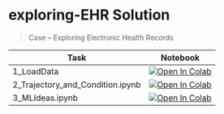 # exploring-EHR Solution
> Case – Exploring Electronic Health Records


| Task                                     | Notebook                                                                                                                                                                                                            |
|------------------------------------------|---------------------------------------------------------------------------------------------------------------------------------------------------------------------------------------------------------------------|
| 1_LoadData | [![Open In Colab](https://colab.research.google.com/assets/colab-badge.svg)](https://colab.research.google.com/github/marziehphi/exploring-EHR/blob/master/1_LoadData.ipynb) |
| 2_Trajectory_and_Condition.ipynb      | [![Open In Colab](https://colab.research.google.com/assets/colab-badge.svg)](https://colab.research.google.com/github/marziehphi/exploring-EHR/blob/master/2_Trajectory_and_Condition.ipynb)   |
| 3_MLIdeas.ipynb      | [![Open In Colab](https://colab.research.google.com/assets/colab-badge.svg)](https://colab.research.google.com/github/marziehphi/exploring-EHR/blob/master/3_MLIdeas.ipynb)   
